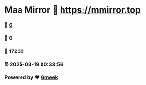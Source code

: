 # Maa Mirror :link: https://mmirror.top 
### :page_facing_up: [6](https://mmirror.top/tag.html) 
### :speech_balloon: 0 
### :hibiscus: 17230 
### :alarm_clock: 2025-03-19 00:33:56 
### Powered by :heart: [Gmeek](https://github.com/Meekdai/Gmeek)
